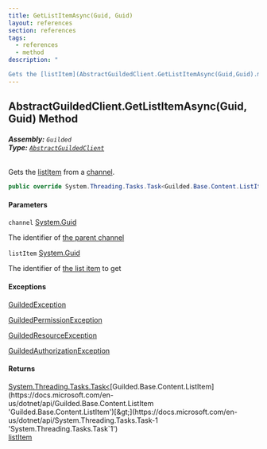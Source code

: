 ```yaml
---
title: GetListItemAsync(Guid, Guid)
layout: references
section: references
tags:
  - references
  - method
description: "

Gets the [listItem](AbstractGuildedClient.GetListItemAsync(Guid,Guid).md#Guilded.AbstractGuildedClient.GetListItemAsync(Guid,Guid).listItem 'Guilded.AbstractGuildedClient.GetListItemAsync(Guid, Guid).listItem') from a [channel](AbstractGuildedClient.GetListItemAsync(Guid,Guid).md#Guilded.AbstractGuildedClient.GetListItemAsync(Guid,Guid).channel 'Guilded.AbstractGuildedClient.GetListItemAsync(Guid, Guid).channel')."
---
```


## AbstractGuildedClient.GetListItemAsync(Guid, Guid) Method
###### **Assembly:** `Guilded`<br/>**Type:** [`AbstractGuildedClient`](AbstractGuildedClient.md 'Guilded.AbstractGuildedClient')

Gets the [listItem](AbstractGuildedClient.GetListItemAsync(Guid,Guid).md#Guilded.AbstractGuildedClient.GetListItemAsync(Guid,Guid).listItem 'Guilded.AbstractGuildedClient.GetListItemAsync(Guid, Guid).listItem') from a [channel](AbstractGuildedClient.GetListItemAsync(Guid,Guid).md#Guilded.AbstractGuildedClient.GetListItemAsync(Guid,Guid).channel 'Guilded.AbstractGuildedClient.GetListItemAsync(Guid, Guid).channel').

```csharp
public override System.Threading.Tasks.Task<Guilded.Base.Content.ListItem> GetListItemAsync(Guid channel, Guid listItem);
```
#### Parameters

<a name='Guilded.AbstractGuildedClient.GetListItemAsync(Guid,Guid).channel'></a>

`channel` [System.Guid](https://docs.microsoft.com/en-us/dotnet/api/System.Guid 'System.Guid')

The identifier of [the parent channel](https://docs.microsoft.com/en-us/dotnet/api/Guilded.Base.Servers.ServerChannel 'Guilded.Base.Servers.ServerChannel')

<a name='Guilded.AbstractGuildedClient.GetListItemAsync(Guid,Guid).listItem'></a>

`listItem` [System.Guid](https://docs.microsoft.com/en-us/dotnet/api/System.Guid 'System.Guid')

The identifier of [the list item](https://docs.microsoft.com/en-us/dotnet/api/Guilded.Base.Content.ListItem 'Guilded.Base.Content.ListItem') to get

#### Exceptions

[GuildedException](GuildedException.md 'Guilded.Base.GuildedException')

[GuildedPermissionException](GuildedPermissionException.md 'Guilded.Base.GuildedPermissionException')

[GuildedResourceException](GuildedResourceException.md 'Guilded.Base.GuildedResourceException')

[GuildedAuthorizationException](GuildedAuthorizationException.md 'Guilded.Base.GuildedAuthorizationException')

#### Returns
[System.Threading.Tasks.Task&lt;](https://docs.microsoft.com/en-us/dotnet/api/System.Threading.Tasks.Task-1 'System.Threading.Tasks.Task`1')[Guilded.Base.Content.ListItem](https://docs.microsoft.com/en-us/dotnet/api/Guilded.Base.Content.ListItem 'Guilded.Base.Content.ListItem')[&gt;](https://docs.microsoft.com/en-us/dotnet/api/System.Threading.Tasks.Task-1 'System.Threading.Tasks.Task`1')  
[listItem](AbstractGuildedClient.GetListItemAsync(Guid,Guid).md#Guilded.AbstractGuildedClient.GetListItemAsync(Guid,Guid).listItem 'Guilded.AbstractGuildedClient.GetListItemAsync(Guid, Guid).listItem')